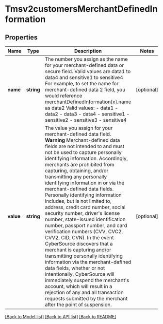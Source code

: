 # Tmsv2customersMerchantDefinedInformation

## Properties
Name | Type | Description | Notes
------------ | ------------- | ------------- | -------------
**name** | **string** | The number you assign as the name for your merchant-defined data or secure field. Valid values are data1 to data4 and sensitive1 to sensitive4  For example, to set the name for merchant-defined data 2 field, you would reference merchantDefinedInformation[x].name as data2 Valid values: - data1 - data2 - data3 - data4 - sensitive1 - sensitive2 - sensitive3 - sensitive4 | [optional] 
**value** | **string** | The value you assign for your merchant-defined data field.  **Warning** Merchant-defined data fields are not intended to and must not be used to capture personally identifying information. Accordingly, merchants are prohibited from capturing, obtaining, and/or transmitting any personally identifying information in or via the merchant-defined data fields. Personally identifying information includes, but is not limited to, address, credit card number, social security number, driver&#39;s license number, state-issued identification number, passport number, and card verification numbers (CVV, CVC2, CVV2, CID, CVN). In the event CyberSource discovers that a merchant is capturing and/or transmitting personally identifying information via the merchant-defined data fields, whether or not intentionally, CyberSource will immediately suspend the merchant&#39;s account, which will result in a rejection of any and all transaction requests submitted by the merchant after the point of suspension. | [optional] 

[[Back to Model list]](../README.md#documentation-for-models) [[Back to API list]](../README.md#documentation-for-api-endpoints) [[Back to README]](../README.md)


